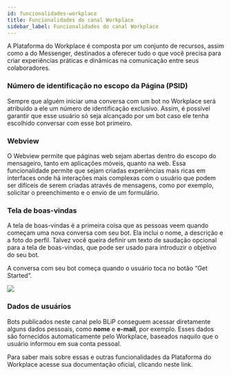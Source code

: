 ```yaml
---
id: funcionalidades-workplace
title: Funcionalidades do canal Workplace
sidebar_label: Funcionalidades do canal Workplace
---
```


A Plataforma do Workplace é composta por um conjunto de recursos, assim como a do Messenger, destinados a oferecer tudo o que você precisa para criar experiências práticas e dinâmicas na comunicação entre seus colaboradores.

### Número de identificação no escopo da Página (PSID)
Sempre que alguém iniciar uma conversa com um bot no Workplace será atribuído a ele um número de identificação exclusivo. Assim, é possível garantir que esse usuário só seja alcançado por um bot caso ele tenha escolhido conversar com esse bot primeiro.

### Webview
O Webview permite que páginas web sejam abertas dentro do escopo do mensageiro, tanto em aplicações móveis, quanto na web. Essa funcionalidade permite que sejam criadas experiências mais ricas em interfaces onde há interações mais complexas com o usuário que podem ser difíceis de serem criadas através de mensagens, como por exemplo, solicitar o preenchimento e o envio de um formulário.

### Tela de boas-vindas
A tela de boas-vindas é a primeira coisa que as pessoas veem quando começam uma nova conversa com seu bot. Ela inclui o nome, a descrição e a foto do perfil. Talvez você queira definir um texto de saudação opcional para a tela de boas-vindas, que pode ser usado para introduzir o objetivo do seu bot.

A conversa com seu bot começa quando o usuário toca no botão “Get Started”.

![](/img/channels/workplace/funcionalidades-workplace-2.png)<br>

### Dados de usuários
Bots publicados neste canal pelo BLiP conseguem acessar diretamente alguns dados pessoais, como **nome** e **e-mail**, por exemplo. Esses dados são fornecidos automaticamente pelo Workplace, baseados naquilo que o usuário informou em sua conta pessoal.

Para saber mais sobre essas e outras funcionalidades da Plataforma do Workplace acesse sua documentação oficial, clicando neste link.
